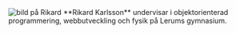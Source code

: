 <img class='t-right' src='img/me/rikard.png' alt="bild på Rikard" />
**Rikard Karlsson** undervisar i objektorienterad programmering,
webbutveckling och fysik på Lerums gymnasium.


